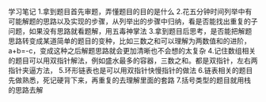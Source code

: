学习笔记
1.拿到题目首先审题，弄懂题目的目的是什么
2.花五分钟时间列举中有可能解题的思路以及实现的步骤，从列举出的步骤中归纳，看是否能找出重复的子问题，如果没有思路就看题解，用五毒神掌法
3.拿到题目后思考，是否能把解题思路转变成某道简单的题目的变种，比如三数之和可以理解为两数值和的进阶，a+b=-c，变成这种之后解题思路就会更加清晰也不会想的太复杂
4.记住数组相关的题目可以用双指针解法，例如盛水最多的容器，三数之和。都是双指针，左右两指针夹逼方法，
5.环形链表也是可以用双指针快慢指针的做法
6.链表相关的题目先做熟悉，死记硬背下来，再重复的去理解里面的套路
7.括号类型的题目就用栈的思路去解